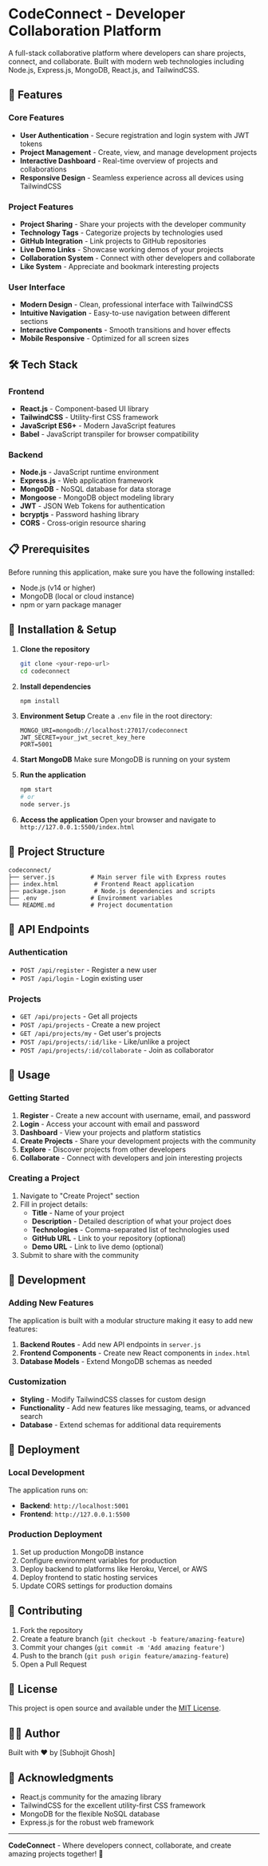 # CodeConnect - Developer Collaboration Platform

A full-stack collaborative platform where developers can share projects, connect, and collaborate. Built with modern web technologies including Node.js, Express.js, MongoDB, React.js, and TailwindCSS.

## 🚀 Features

### Core Features

- **User Authentication** - Secure registration and login system with JWT tokens
- **Project Management** - Create, view, and manage development projects
- **Interactive Dashboard** - Real-time overview of projects and collaborations
- **Responsive Design** - Seamless experience across all devices using TailwindCSS

### Project Features

- **Project Sharing** - Share your projects with the developer community
- **Technology Tags** - Categorize projects by technologies used
- **GitHub Integration** - Link projects to GitHub repositories
- **Live Demo Links** - Showcase working demos of your projects
- **Collaboration System** - Connect with other developers and collaborate
- **Like System** - Appreciate and bookmark interesting projects

### User Interface

- **Modern Design** - Clean, professional interface with TailwindCSS
- **Intuitive Navigation** - Easy-to-use navigation between different sections
- **Interactive Components** - Smooth transitions and hover effects
- **Mobile Responsive** - Optimized for all screen sizes

## 🛠️ Tech Stack

### Frontend

- **React.js** - Component-based UI library
- **TailwindCSS** - Utility-first CSS framework
- **JavaScript ES6+** - Modern JavaScript features
- **Babel** - JavaScript transpiler for browser compatibility

### Backend

- **Node.js** - JavaScript runtime environment
- **Express.js** - Web application framework
- **MongoDB** - NoSQL database for data storage
- **Mongoose** - MongoDB object modeling library
- **JWT** - JSON Web Tokens for authentication
- **bcryptjs** - Password hashing library
- **CORS** - Cross-origin resource sharing

## 📋 Prerequisites

Before running this application, make sure you have the following installed:

- Node.js (v14 or higher)
- MongoDB (local or cloud instance)
- npm or yarn package manager

## 🚀 Installation & Setup

1. **Clone the repository**

   ```bash
   git clone <your-repo-url>
   cd codeconnect
   ```

2. **Install dependencies**

   ```bash
   npm install
   ```

3. **Environment Setup**
   Create a `.env` file in the root directory:

   ```env
   MONGO_URI=mongodb://localhost:27017/codeconnect
   JWT_SECRET=your_jwt_secret_key_here
   PORT=5001
   ```

4. **Start MongoDB**
   Make sure MongoDB is running on your system

5. **Run the application**

   ```bash
   npm start
   # or
   node server.js
   ```

6. **Access the application**
   Open your browser and navigate to `http://127.0.0.1:5500/index.html`

## 📁 Project Structure

```
codeconnect/
├── server.js          # Main server file with Express routes
├── index.html          # Frontend React application
├── package.json        # Node.js dependencies and scripts
├── .env               # Environment variables
└── README.md          # Project documentation
```

## 🌟 API Endpoints

### Authentication

- `POST /api/register` - Register a new user
- `POST /api/login` - Login existing user

### Projects

- `GET /api/projects` - Get all projects
- `POST /api/projects` - Create a new project
- `GET /api/projects/my` - Get user's projects
- `POST /api/projects/:id/like` - Like/unlike a project
- `POST /api/projects/:id/collaborate` - Join as collaborator

## 🎯 Usage

### Getting Started

1. **Register** - Create a new account with username, email, and password
2. **Login** - Access your account with email and password
3. **Dashboard** - View your projects and platform statistics
4. **Create Projects** - Share your development projects with the community
5. **Explore** - Discover projects from other developers
6. **Collaborate** - Connect with developers and join interesting projects

### Creating a Project

1. Navigate to "Create Project" section
2. Fill in project details:
   - **Title** - Name of your project
   - **Description** - Detailed description of what your project does
   - **Technologies** - Comma-separated list of technologies used
   - **GitHub URL** - Link to your repository (optional)
   - **Demo URL** - Link to live demo (optional)
3. Submit to share with the community

## 🔧 Development

### Adding New Features

The application is built with a modular structure making it easy to add new features:

1. **Backend Routes** - Add new API endpoints in `server.js`
2. **Frontend Components** - Create new React components in `index.html`
3. **Database Models** - Extend MongoDB schemas as needed

### Customization

- **Styling** - Modify TailwindCSS classes for custom design
- **Functionality** - Add new features like messaging, teams, or advanced search
- **Database** - Extend schemas for additional data requirements

## 🚀 Deployment

### Local Development

The application runs on:

- **Backend**: `http://localhost:5001`
- **Frontend**: `http://127.0.0.1:5500`

### Production Deployment

1. Set up production MongoDB instance
2. Configure environment variables for production
3. Deploy backend to platforms like Heroku, Vercel, or AWS
4. Deploy frontend to static hosting services
5. Update CORS settings for production domains

## 🤝 Contributing

1. Fork the repository
2. Create a feature branch (`git checkout -b feature/amazing-feature`)
3. Commit your changes (`git commit -m 'Add amazing feature'`)
4. Push to the branch (`git push origin feature/amazing-feature`)
5. Open a Pull Request

## 📄 License

This project is open source and available under the [MIT License](LICENSE).

## 👨‍💻 Author

Built with ❤️ by [Subhojit Ghosh]

## 🙏 Acknowledgments

- React.js community for the amazing library
- TailwindCSS for the excellent utility-first CSS framework
- MongoDB for the flexible NoSQL database
- Express.js for the robust web framework

---

**CodeConnect** - Where developers connect, collaborate, and create amazing projects together! 🚀
